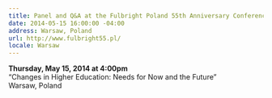 ```yaml
---
title: Panel and Q&A at the Fulbright Poland 55th Anniversary Conference
date: 2014-05-15 16:00:00 -04:00
address: Warsaw, Poland
url: http://www.fulbright55.pl/
locale: Warsaw
---
```


**Thursday, May 15, 2014 at 4:00pm**  
“Changes in Higher Education: Needs for Now and the Future”  
Warsaw, Poland
